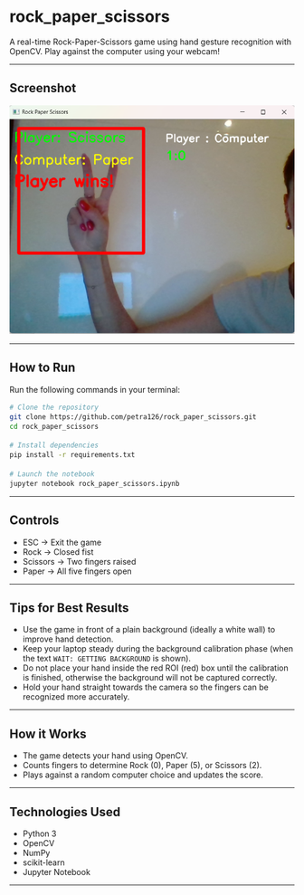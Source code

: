 # rock_paper_scissors 

A real-time Rock-Paper-Scissors game using hand gesture recognition with OpenCV. Play against the computer using your webcam!

---

## Screenshot

![Gameplay Screenshot](screenshot/gameplay.png)

---

## How to Run

Run the following commands in your terminal:

```bash
# Clone the repository
git clone https://github.com/petra126/rock_paper_scissors.git
cd rock_paper_scissors

# Install dependencies
pip install -r requirements.txt

# Launch the notebook
jupyter notebook rock_paper_scissors.ipynb
```
---

## Controls

- ESC → Exit the game 
- Rock → Closed fist
- Scissors → Two fingers raised
- Paper → All five fingers open 

---

## Tips for Best Results

- Use the game in front of a plain background (ideally a white wall) to improve hand detection. 
- Keep your laptop steady during the background calibration phase (when the text `WAIT: GETTING BACKGROUND` is shown).
- Do not place your hand inside the red ROI (red) box until the calibration is finished, otherwise the background will not be captured correctly. 
- Hold your hand straight towards the camera so the fingers can be recognized more accurately.
  
---


## How it Works

- The game detects your hand using OpenCV.
- Counts fingers to determine Rock (0), Paper (5), or Scissors (2).
- Plays against a random computer choice and updates the score.

---

## Technologies Used

- Python 3
- OpenCV
- NumPy
- scikit-learn
- Jupyter Notebook

---

